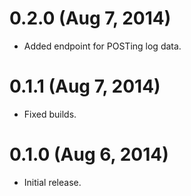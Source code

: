 # 0.2.0 (Aug 7, 2014)

- Added endpoint for POSTing log data.

# 0.1.1 (Aug 7, 2014)

- Fixed builds.

# 0.1.0 (Aug 6, 2014)

- Initial release.
